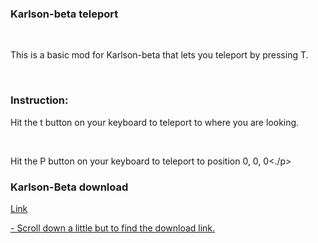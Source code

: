 <h3>Karlson-beta teleport</h3><br>
<P>This is a basic mod for Karlson-beta that lets you teleport by pressing T.</p><br>
<h3>Instruction:</h3>
<p>Hit the t button on your keyboard to teleport to where you are looking.</p><br>
<p>Hit the P button on your keyboard to teleport to position  0, 0, 0<./p><br>
<h3>Karlson-Beta download</h3>
  <a href="https://danidev.itch.io/karlson">Link</z> <P>- Scroll down a little but to find the download link.</p><br>
